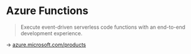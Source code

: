 # Azure Functions

> Execute event-driven serverless code functions with an end-to-end development experience.

→ [azure.microsoft.com/products](https://azure.microsoft.com/en-us/products/container-registry/)
